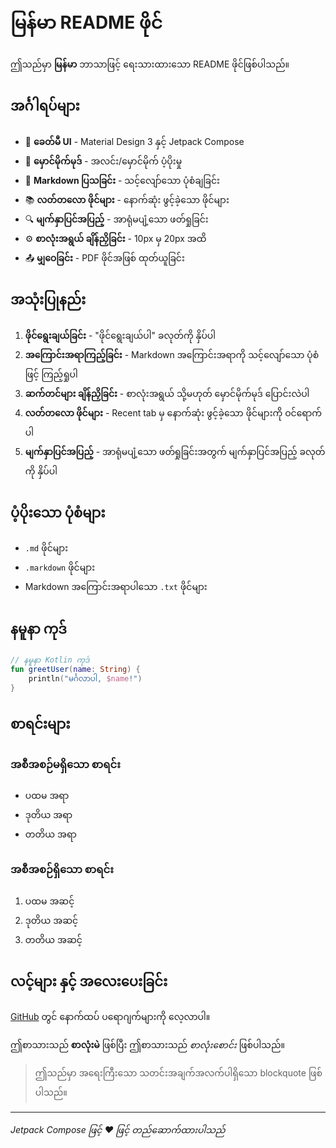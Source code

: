 # မြန်မာ README ဖိုင်

ဤသည်မှာ **မြန်မာ** ဘာသာဖြင့် ရေးသားထားသော README ဖိုင်ဖြစ်ပါသည်။

## အင်္ဂါရပ်များ

- 📱 **ခေတ်မီ UI** - Material Design 3 နှင့် Jetpack Compose
- 🌙 **မှောင်မိုက်မုဒ်** - အလင်း/မှောင်မိုက် ပံ့ပိုးမှု
- 📝 **Markdown ပြသခြင်း** - သင့်လျော်သော ပုံစံချခြင်း
- 📚 **လတ်တလော ဖိုင်များ** - နောက်ဆုံး ဖွင့်ခဲ့သော ဖိုင်များ
- 🔍 **မျက်နှာပြင်အပြည့်** - အာရုံမပျံ့သော ဖတ်ရှုခြင်း
- ⚙️ **စာလုံးအရွယ် ချိန်ညှိခြင်း** - 10px မှ 20px အထိ
- 📤 **မျှဝေခြင်း** - PDF ဖိုင်အဖြစ် ထုတ်ယူခြင်း

## အသုံးပြုနည်း

1. **ဖိုင်ရွေးချယ်ခြင်း** - "ဖိုင်ရွေးချယ်ပါ" ခလုတ်ကို နှိပ်ပါ
2. **အကြောင်းအရာကြည့်ခြင်း** - Markdown အကြောင်းအရာကို သင့်လျော်သော ပုံစံဖြင့် ကြည့်ရှုပါ
3. **ဆက်တင်များ ချိန်ညှိခြင်း** - စာလုံးအရွယ် သို့မဟုတ် မှောင်မိုက်မုဒ် ပြောင်းလဲပါ
4. **လတ်တလော ဖိုင်များ** - Recent tab မှ နောက်ဆုံး ဖွင့်ခဲ့သော ဖိုင်များကို ဝင်ရောက်ပါ
5. **မျက်နှာပြင်အပြည့်** - အာရုံမပျံ့သော ဖတ်ရှုခြင်းအတွက် မျက်နှာပြင်အပြည့် ခလုတ်ကို နှိပ်ပါ

## ပံ့ပိုးသော ပုံစံများ

- `.md` ဖိုင်များ
- `.markdown` ဖိုင်များ  
- Markdown အကြောင်းအရာပါသော `.txt` ဖိုင်များ

## နမူနာ ကုဒ်

```kotlin
// နမူနာ Kotlin ကုဒ်
fun greetUser(name: String) {
    println("မင်္ဂလာပါ, $name!")
}
```

## စာရင်းများ

### အစီအစဉ်မရှိသော စာရင်း
- ပထမ အရာ
- ဒုတိယ အရာ  
- တတိယ အရာ

### အစီအစဉ်ရှိသော စာရင်း
1. ပထမ အဆင့်
2. ဒုတိယ အဆင့်
3. တတိယ အဆင့်

## လင့်များ နှင့် အလေးပေးခြင်း

[GitHub](https://github.com) တွင် နောက်ထပ် ပရောဂျက်များကို လေ့လာပါ။

ဤစာသားသည် **စာလုံးမဲ** ဖြစ်ပြီး ဤစာသားသည် *စာလုံးစောင်း* ဖြစ်ပါသည်။

> ဤသည်မှာ အရေးကြီးသော သတင်းအချက်အလက်ပါရှိသော blockquote ဖြစ်ပါသည်။

---

*Jetpack Compose ဖြင့် ❤️ ဖြင့် တည်ဆောက်ထားပါသည်*